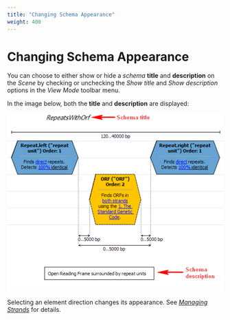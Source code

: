 ```yaml
---
title: "Changing Schema Appearance"
weight: 400
---
```


# Changing Schema Appearance

You can choose to either show or hide a _schema_ **title** and **description** on the _Scene_ by checking or unchecking the _Show title_ and _Show description_ options in the _View Mode_ toolbar menu.

In the image below, both the **title** and **description** are displayed:

![](/images/65930642/65930643.png)

Selecting an element direction changes its appearance. See [_Managing Strands_](managing-strands.md) for details.